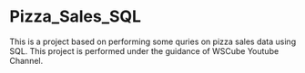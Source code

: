 # Pizza_Sales_SQL
This is a project based on performing some quries on pizza sales data using SQL. This project is performed under the guidance of WSCube Youtube Channel.
